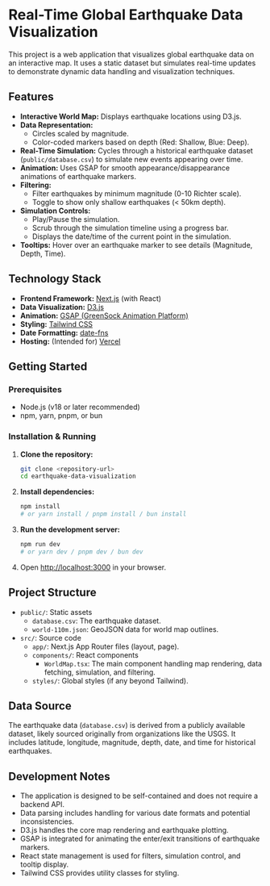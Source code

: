 # Real-Time Global Earthquake Data Visualization

This project is a web application that visualizes global earthquake data on an interactive map. It uses a static dataset but simulates real-time updates to demonstrate dynamic data handling and visualization techniques.

## Features

*   **Interactive World Map:** Displays earthquake locations using D3.js.
*   **Data Representation:**
    *   Circles scaled by magnitude.
    *   Color-coded markers based on depth (Red: Shallow, Blue: Deep).
*   **Real-Time Simulation:** Cycles through a historical earthquake dataset (`public/database.csv`) to simulate new events appearing over time.
*   **Animation:** Uses GSAP for smooth appearance/disappearance animations of earthquake markers.
*   **Filtering:**
    *   Filter earthquakes by minimum magnitude (0-10 Richter scale).
    *   Toggle to show only shallow earthquakes (< 50km depth).
*   **Simulation Controls:**
    *   Play/Pause the simulation.
    *   Scrub through the simulation timeline using a progress bar.
    *   Displays the date/time of the current point in the simulation.
*   **Tooltips:** Hover over an earthquake marker to see details (Magnitude, Depth, Time).

## Technology Stack

*   **Frontend Framework:** [Next.js](https://nextjs.org/) (with React)
*   **Data Visualization:** [D3.js](https://d3js.org/)
*   **Animation:** [GSAP (GreenSock Animation Platform)](https://greensock.com/gsap/)
*   **Styling:** [Tailwind CSS](https://tailwindcss.com/)
*   **Date Formatting:** [date-fns](https://date-fns.org/)
*   **Hosting:** (Intended for) [Vercel](https://vercel.com/)

## Getting Started

### Prerequisites

*   Node.js (v18 or later recommended)
*   npm, yarn, pnpm, or bun

### Installation & Running

1.  **Clone the repository:**
    ```bash
    git clone <repository-url>
    cd earthquake-data-visualization
    ```

2.  **Install dependencies:**
    ```bash
    npm install
    # or yarn install / pnpm install / bun install
    ```

3.  **Run the development server:**
    ```bash
    npm run dev
    # or yarn dev / pnpm dev / bun dev
    ```

4.  Open [http://localhost:3000](http://localhost:3000) in your browser.

## Project Structure

*   `public/`: Static assets
    *   `database.csv`: The earthquake dataset.
    *   `world-110m.json`: GeoJSON data for world map outlines.
*   `src/`: Source code
    *   `app/`: Next.js App Router files (layout, page).
    *   `components/`: React components
        *   `WorldMap.tsx`: The main component handling map rendering, data fetching, simulation, and filtering.
    *   `styles/`: Global styles (if any beyond Tailwind).

## Data Source

The earthquake data (`database.csv`) is derived from a publicly available dataset, likely sourced originally from organizations like the USGS. It includes latitude, longitude, magnitude, depth, date, and time for historical earthquakes.

## Development Notes

*   The application is designed to be self-contained and does not require a backend API.
*   Data parsing includes handling for various date formats and potential inconsistencies.
*   D3.js handles the core map rendering and earthquake plotting.
*   GSAP is integrated for animating the enter/exit transitions of earthquake markers.
*   React state management is used for filters, simulation control, and tooltip display.
*   Tailwind CSS provides utility classes for styling.
